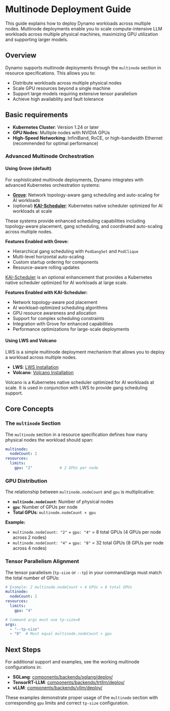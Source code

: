 # Multinode Deployment Guide

This guide explains how to deploy Dynamo workloads across multiple nodes. Multinode deployments enable you to scale compute-intensive LLM workloads across multiple physical machines, maximizing GPU utilization and supporting larger models.

## Overview

Dynamo supports multinode deployments through the `multinode` section in resource specifications. This allows you to:

- Distribute workloads across multiple physical nodes
- Scale GPU resources beyond a single machine
- Support large models requiring extensive tensor parallelism
- Achieve high availability and fault tolerance

## Basic requirements

- **Kubernetes Cluster**: Version 1.24 or later
- **GPU Nodes**: Multiple nodes with NVIDIA GPUs
- **High-Speed Networking**: InfiniBand, RoCE, or high-bandwidth Ethernet (recommended for optimal performance)


### Advanced Multinode Orchestration

#### Using Grove (default)

For sophisticated multinode deployments, Dynamo integrates with advanced Kubernetes orchestration systems:

- **[Grove](https://github.com/NVIDIA/grove/blob/main/docs/installation.md)**: Network topology-aware gang scheduling and auto-scaling for AI workloads
- (optional) **[KAI-Scheduler](https://github.com/NVIDIA/KAI-Scheduler)**: Kubernetes native scheduler optimized for AI workloads at scale

These systems provide enhanced scheduling capabilities including topology-aware placement, gang scheduling, and coordinated auto-scaling across multiple nodes.

**Features Enabled with Grove:**
- Hierarchical gang scheduling with `PodGangSet` and `PodClique`
- Multi-level horizontal auto-scaling
- Custom startup ordering for components
- Resource-aware rolling updates


[KAI-Scheduler](https://github.com/NVIDIA/KAI-Scheduler) is an optional enhancement that provides a Kubernetes native scheduler optimized for AI workloads at large scale.

**Features Enabled with KAI-Scheduler:**
- Network topology-aware pod placement
- AI workload-optimized scheduling algorithms
- GPU resource awareness and allocation
- Support for complex scheduling constraints
- Integration with Grove for enhanced capabilities
- Performance optimizations for large-scale deployments

#### Using LWS and Volcano

LWS is a simple multinode deployment mechanism that allows you to deploy a workload across multiple nodes.

- **LWS**: [LWS Installation](https://github.com/kubernetes-sigs/lws#installation)
- **Volcano**: [Volcano Installation](https://volcano.sh/en/docs/installation/)

Volcano is a Kubernetes native scheduler optimized for AI workloads at scale. It is used in conjunction with LWS to provide gang scheduling support.


## Core Concepts

### The `multinode` Section

The `multinode` section in a resource specification defines how many physical nodes the workload should span:

```yaml
multinode:
  nodeCount: 2
resources:
  limits:
    gpu: "2"            # 2 GPUs per node
```

### GPU Distribution

The relationship between `multinode.nodeCount` and `gpu` is multiplicative:

- **`multinode.nodeCount`**: Number of physical nodes
- **`gpu`**: Number of GPUs per node
- **Total GPUs**: `multinode.nodeCount × gpu`

**Example:**
- `multinode.nodeCount: "2"` + `gpu: "4"` = 8 total GPUs (4 GPUs per node across 2 nodes)
- `multinode.nodeCount: "4"` + `gpu: "8"` = 32 total GPUs (8 GPUs per node across 4 nodes)

### Tensor Parallelism Alignment

The tensor parallelism (`tp-size` or `--tp`) in your command/args must match the total number of GPUs:

```yaml
# Example: 2 multinode.nodeCount × 4 GPUs = 8 total GPUs
multinode:
  nodeCount: 2
resources:
  limits:
    gpu: "4"

# Command args must use tp-size=8
args:
  - "--tp-size"
  - "8"  # Must equal multinode.nodeCount × gpu
```


## Next Steps

For additional support and examples, see the working multinode configurations in:

- **SGLang**: [components/backends/sglang/deploy/](../../../components/backends/sglang/deploy/)
- **TensorRT-LLM**: [components/backends/trtllm/deploy/](../../../components/backends/trtllm/deploy/)
- **vLLM**: [components/backends/vllm/deploy/](../../../components/backends/vllm/deploy/)

These examples demonstrate proper usage of the `multinode` section with corresponding `gpu` limits and correct `tp-size` configuration.
